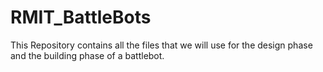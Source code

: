 # RMIT_BattleBots

This Repository contains all the files that we will use for the design phase and the building phase of a battlebot.
